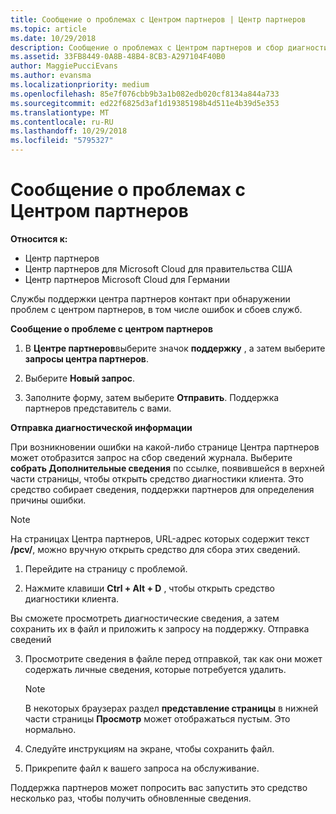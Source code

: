 ```yaml
---
title: Сообщение о проблемах с Центром партнеров | Центр партнеров
ms.topic: article
ms.date: 10/29/2018
description: Сообщение о проблемах с Центром партнеров и сбор диагностической информации для сотрудников службы поддержки.
ms.assetid: 33FB8449-0A8B-48B4-8CB3-A297104F40B0
author: MaggiePucciEvans
ms.author: evansma
ms.localizationpriority: medium
ms.openlocfilehash: 85e7f076cbb9b3a1b082edb020cf8134a844a733
ms.sourcegitcommit: ed22f6825d3af1d19385198b4d511e4b39d5e353
ms.translationtype: MT
ms.contentlocale: ru-RU
ms.lasthandoff: 10/29/2018
ms.locfileid: "5795327"
---
```

# <a name="report-problems-with-partner-center"></a>Сообщение о проблемах с Центром партнеров

**Относится к:**

-  Центр партнеров
-  Центр партнеров для Microsoft Cloud для правительства США
-  Центр партнеров Microsoft Cloud для Германии

Службы поддержки центра партнеров контакт при обнаружении проблем с центром партнеров, в том числе ошибок и сбоев служб.

**Сообщение о проблеме с центром партнеров**

1.  В **Центре партнеров**выберите значок **поддержку** , а затем выберите **запросы центра партнеров**.

2.  Выберите **Новый запрос**.

3.  Заполните форму, затем выберите **Отправить**. Поддержка партнеров представитель с вами.

**Отправка диагностической информации**

При возникновении ошибки на какой-либо странице Центра партнеров может отобразится запрос на сбор сведений журнала. Выберите **собрать Дополнительные сведения** по ссылке, появившейся в верхней части страницы, чтобы открыть средство диагностики клиента. Это средство собирает сведения, поддержки партнеров для определения причины ошибки. 

>[!NOTE]
>На страницах Центра партнеров, URL-адрес которых содержит текст **/pcv/**, можно вручную открыть средство для сбора этих сведений.

1.  Перейдите на страницу с проблемой.

2.  Нажмите клавиши **Ctrl + Alt + D** , чтобы открыть средство диагностики клиента.

Вы сможете просмотреть диагностические сведения, а затем сохранить их в файл и приложить к запросу на поддержку. Отправка сведений

3.  Просмотрите сведения в файле перед отправкой, так как они может содержать личные сведения, которые потребуется удалить. 

    >[!NOTE]
    >В некоторых браузерах раздел **представление страницы** в нижней части страницы **Просмотр** может отображаться пустым. Это нормально.

4.  Следуйте инструкциям на экране, чтобы сохранить файл.

5.  Прикрепите файл к вашего запроса на обслуживание.

Поддержка партнеров может попросить вас запустить это средство несколько раз, чтобы получить обновленные сведения.

